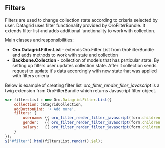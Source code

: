 Filters
-------

Filters are used to change collection state according to criteria selected by user. Datagrid uses filter functionality provided by OroFilterBundle. It extends filter list and adds additional functionality to work with collection.

Main classes and responsibilities:

* **Oro.Datagrid.Filter.List** - extends Oro.Filter.List from OroFilterBundle and adds methods to work with state and collection
* **Backbone.Collection** - collection of models that has particular state. By setting up filters user updates collection state. After it collection sends request to update it's data accordingly with new state that was applied with filters criteria

Below is example of creating filter list. *oro\_filter\_render\_filter\_javascript* is a twig extension from OroFilterBundle which returns Javascript filter object.
``` javascript
var filtersList = new Oro.Datagrid.Filter.List({
    collection: datagridCollection,
    addButtonHint: '+ Add more',
    filters: {
        username: {{ oro_filter_render_filter_javascript(form.children.username) }},
        gender:   {{ oro_filter_render_filter_javascript(form.children.gender) }},
        salary:   {{ oro_filter_render_filter_javascript(form.children.salary) }}
    }
});
$('#filter').html(filtersList.render().$el);
```
